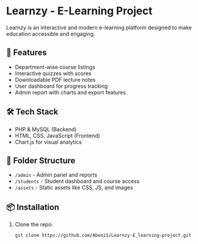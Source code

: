 # Learnzy - E-Learning Project

Learnzy is an interactive and modern e-learning platform designed to make education accessible and engaging.

## 🚀 Features

- Department-wise course listings
- Interactive quizzes with scores
- Downloadable PDF lecture notes
- User dashboard for progress tracking
- Admin report with charts and export features

## 🛠️ Tech Stack

- PHP & MySQL (Backend)
- HTML, CSS, JavaScript (Frontend)
- Chart.js for visual analytics

## 📁 Folder Structure

- `/admin` - Admin panel and reports
- `/students` - Student dashboard and course access
- `/assets` - Static assets like CSS, JS, and images

## 📦 Installation

1. Clone the repo:
   ```bash
   git clone https://github.com/Abeni5/Learnzy-E_learning-project.git
